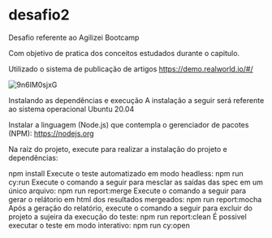 # desafio2

Desafio referente ao Agilizei Bootcamp

Com objetivo de pratica dos conceitos estudados durante o capitulo.

Utilizado o sistema de publicação de artigos https://demo.realworld.io/#/


![9n6IM0sjxG](https://user-images.githubusercontent.com/54040974/145737888-fe5e396b-57be-4233-a76a-1c359d8a97bf.gif)



Instalando as dependências e execução
A instalação a seguir será referente ao sistema operacional Ubuntu 20.04

Instalar a linguagem (Node.js) que contempla o gerenciador de pacotes (NPM): https://nodejs.org

Na raiz do projeto, execute para realizar a instalação do projeto e dependências:

npm install
Execute o teste automatizado em modo headless:
npm run cy:run
Execute o comando a seguir para mesclar as saídas das spec em um único arquivo:
npm run report:merge
Execute o comando a seguir para gerar o relátorio em html dos resultados mergeados:
npm run report:mocha
Após a geração do relatório, execute o comando a seguir para excluir do projeto a sujeira da execução do teste:
npm run report:clean
É possivel executar o teste em modo interativo:
npm run cy:open


